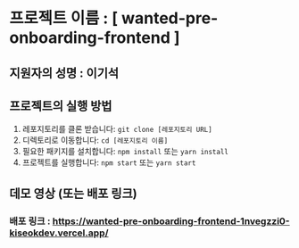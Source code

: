 # 프로젝트 이름 : [ wanted-pre-onboarding-frontend ]

## 지원자의 성명 : 이기석

## 프로젝트의 실행 방법

1. 레포지토리를 클론 받습니다: `git clone [레포지토리 URL]`
2. 디렉토리로 이동합니다: `cd [레포지토리 이름]`
3. 필요한 패키지를 설치합니다: `npm install` 또는 `yarn install`
4. 프로젝트를 실행합니다: `npm start` 또는 `yarn start`

## 데모 영상 (또는 배포 링크)
###  배포 링크 : https://wanted-pre-onboarding-frontend-1nvegzzi0-kiseokdev.vercel.app/
